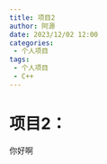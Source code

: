 ```yaml
---
title: 项目2
author: 阿源
date: 2023/12/02 12:00
categories:
 - 个人项目
tags:
 - 个人项目
 - C++
---
```

# 项目2：

你好啊